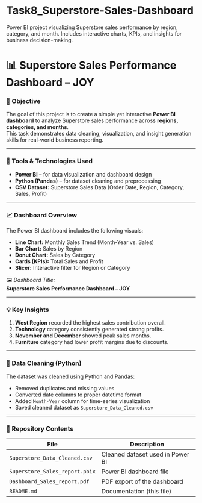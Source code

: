 # Task8_Superstore-Sales-Dashboard
Power BI project visualizing Superstore sales performance by region, category, and month. Includes interactive charts, KPIs, and insights for business decision-making.
# 📊 Superstore Sales Performance Dashboard – JOY

### 🎯 Objective
The goal of this project is to create a simple yet interactive **Power BI dashboard** to analyze Superstore sales performance across **regions, categories, and months**.  
This task demonstrates data cleaning, visualization, and insight generation skills for real-world business reporting.

---

### 🧰 Tools & Technologies Used
- **Power BI** – for data visualization and dashboard design  
- **Python (Pandas)** – for dataset cleaning and preprocessing  
- **CSV Dataset:** Superstore Sales Data (Order Date, Region, Category, Sales, Profit)

---

### 📈 Dashboard Overview
The Power BI dashboard includes the following visuals:
- **Line Chart:** Monthly Sales Trend (Month-Year vs. Sales)  
- **Bar Chart:** Sales by Region  
- **Donut Chart:** Sales by Category  
- **Cards (KPIs):** Total Sales and Profit  
- **Slicer:** Interactive filter for Region or Category  

🖼️ *Dashboard Title:*  
**Superstore Sales Performance Dashboard – JOY**

---

### 💡 Key Insights
1. **West Region** recorded the highest sales contribution overall.  
2. **Technology** category consistently generated strong profits.  
3. **November and December** showed peak sales months.  
4. **Furniture** category had lower profit margins due to discounts.  

---

### 🧹 Data Cleaning (Python)
The dataset was cleaned using Python and Pandas:
- Removed duplicates and missing values  
- Converted date columns to proper datetime format  
- Added `Month-Year` column for time-series visualization  
- Saved cleaned dataset as `Superstore_Data_Cleaned.csv`

---

### 📂 Repository Contents
| File | Description |
|------|--------------|
| `Superstore_Data_Cleaned.csv` | Cleaned dataset used in Power BI |
| `Superstore_Sales_report.pbix` | Power BI dashboard file |
| `Dashboard_Sales_report.pdf` | PDF export of the dashboard |
| `README.md` | Documentation (this file) |
